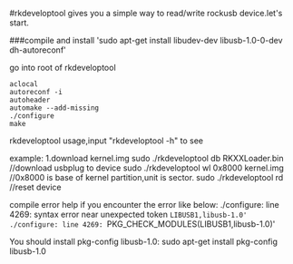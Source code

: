 #rkdeveloptool gives you a simple way to read/write rockusb device.let's start.

###compile and install
	'sudo apt-get install libudev-dev libusb-1.0-0-dev dh-autoreconf'

go into root of rkdeveloptool
```
aclocal
autoreconf -i
autoheader
automake --add-missing
./configure
make
```
rkdeveloptool usage,input "rkdeveloptool -h" to see

example:
1.download kernel.img
sudo ./rkdeveloptool db RKXXLoader.bin    //download usbplug to device
sudo ./rkdeveloptool wl 0x8000 kernel.img //0x8000 is base of kernel partition,unit is sector.
sudo ./rkdeveloptool rd                   //reset device

compile error help
if you encounter the error like below:
./configure: line 4269: syntax error near unexpected token `LIBUSB1,libusb-1.0'
./configure: line 4269: `PKG_CHECK_MODULES(LIBUSB1,libusb-1.0)'

You should install pkg-config libusb-1.0:
	sudo apt-get install pkg-config libusb-1.0 
